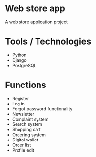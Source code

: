 # Web store app
A web store application project  

# Tools / Technologies  
* Python
* Django
* PostgreSQL

# Functions  
* Register
* Log in 
* Forgot password functionality
* Newsletter
* Complaint system
* Search system
* Shopping cart
* Ordering system
* Digital wallet
* Order list
* Profile edit

